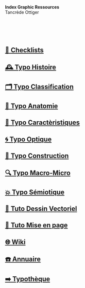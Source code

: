   **Index Graphic Ressources**  
  Tancrède Ottiger
# &nbsp;

<!---
## [🔮 Design Theories]()
## [🏢 Index Grid Systems]()
## [🦚 Index Littérature Visuelle]()
## [⚡ Index Logos]()
## [🧪 Typo Specimens]()
## [💼 Portfolio](Student's projects)
## [⚙️ Tech Support](/support-technology)
--->

## [📝 Checklists](/check-things)
## [🕰️ Typo Histoire](/overview-writing-history)
## [🗂️ Typo Classification](/classify-typefaces)
## [🔬 Typo Anatomie](/describe-typefaces)
## [🧬 Typo Caractèristiques](/parameter-typefaces)
## [🌀 Typo Optique](/correct-typeface)
## [🔨 Typo Construction](/construct-typeface)
## [🔍 Typo Macro-Micro]()
## [💥 Typo Sémiotique](/denote-typefaces)
## [📐 Tuto Dessin Vectoriel](/)
## [📄 Tuto Mise en page](/)
## [🌐 Wiki](/index-graphic-terminology)
## [☎️ Annuaire](/index-designers)

## [➡️ Typothèque](http://typo.eracom.ch)
